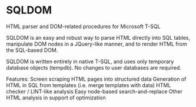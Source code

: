 # SQLDOM
HTML parser and DOM-related procedures for Microsoft T-SQL

SQLDOM is an easy and robust way to parse HTML directly into SQL tables, manipulate DOM nodes in a JQuery-like manner, and to render HTML from the SQL-based DOM.

SQLDOM is written entirely in native T-SQL, and uses only temporary database objects (tempdb). No changes to user databases are required.

Features:
Screen scraping HTML pages into structured data
Generation of HTML in SQL from templates (i.e. merge templates with data)
HTML checker / LINT-like analysis
Easy node-based search-and-replace
Other HTML analysis in support of optimization

